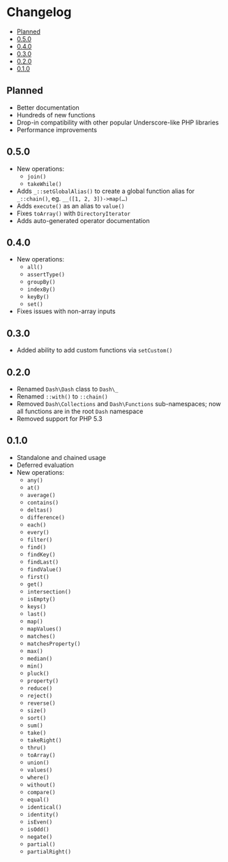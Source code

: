 Changelog
===
- [Planned](#planned)
- [0.5.0](#050)
- [0.4.0](#040)
- [0.3.0](#030)
- [0.2.0](#020)
- [0.1.0](#010)


Planned
---
- Better documentation
- Hundreds of new functions
- Drop-in compatibility with other popular Underscore-like PHP libraries
- Performance improvements


0.5.0
---
- New operations:
	- `join()`
	- `takeWhile()`
- Adds `_::setGlobalAlias()` to create a global function alias for `_::chain()`, eg. `__([1, 2, 3])->map(…)`
- Adds `execute()` as an alias to `value()`
- Fixes `toArray()` with `DirectoryIterator`
- Adds auto-generated operator documentation


0.4.0
---
- New operations:
	- `all()`
	- `assertType()`
	- `groupBy()`
	- `indexBy()`
	- `keyBy()`
	- `set()`
- Fixes issues with non-array inputs


0.3.0
---
- Added ability to add custom functions via `setCustom()`


0.2.0
---
- Renamed `Dash\Dash` class to `Dash\_`
- Renamed `::with()` to `::chain()`
- Removed `Dash\Collections` and `Dash\Functions` sub-namespaces; now all functions are in the root `Dash` namespace
- Removed support for PHP 5.3


0.1.0
---
- Standalone and chained usage
- Deferred evaluation
- New operations:
	- `any()`
	- `at()`
	- `average()`
	- `contains()`
	- `deltas()`
	- `difference()`
	- `each()`
	- `every()`
	- `filter()`
	- `find()`
	- `findKey()`
	- `findLast()`
	- `findValue()`
	- `first()`
	- `get()`
	- `intersection()`
	- `isEmpty()`
	- `keys()`
	- `last()`
	- `map()`
	- `mapValues()`
	- `matches()`
	- `matchesProperty()`
	- `max()`
	- `median()`
	- `min()`
	- `pluck()`
	- `property()`
	- `reduce()`
	- `reject()`
	- `reverse()`
	- `size()`
	- `sort()`
	- `sum()`
	- `take()`
	- `takeRight()`
	- `thru()`
	- `toArray()`
	- `union()`
	- `values()`
	- `where()`
	- `without()`
	- `compare()`
	- `equal()`
	- `identical()`
	- `identity()`
	- `isEven()`
	- `isOdd()`
	- `negate()`
	- `partial()`
	- `partialRight()`
